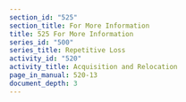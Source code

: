```yaml
---
section_id: "525"
section_title: For More Information
title: 525 For More Information
series_id: "500"
series_title: Repetitive Loss
activity_id: "520"
activity_title: Acquisition and Relocation
page_in_manual: 520-13
document_depth: 3
---
```

